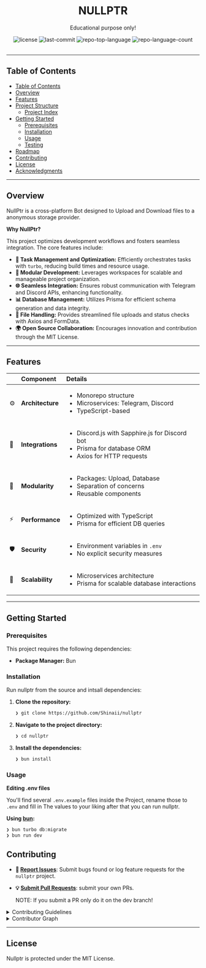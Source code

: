 <div id="top">

<!-- HEADER STYLE: CLASSIC -->
<div align="center">

# NULLPTR

Educational purpose only!


<!-- BADGES -->
<img src="https://img.shields.io/github/license/Shinaii/nullptr?style=default&logo=opensourceinitiative&logoColor=white&color=0080ff" alt="license">
<img src="https://img.shields.io/github/last-commit/Shinaii/nullptr?style=default&logo=git&logoColor=white&color=0080ff" alt="last-commit">
<img src="https://img.shields.io/github/languages/top/Shinaii/nullptr?style=default&color=0080ff" alt="repo-top-language">
<img src="https://img.shields.io/github/languages/count/Shinaii/nullptr?style=default&color=0080ff" alt="repo-language-count">

<!-- default option, no dependency badges. -->


<!-- default option, no dependency badges. -->

</div>
<br>

---

## Table of Contents

- [Table of Contents](#table-of-contents)
- [Overview](#overview)
- [Features](#features)
- [Project Structure](#project-structure)
    - [Project Index](#project-index)
- [Getting Started](#getting-started)
    - [Prerequisites](#prerequisites)
    - [Installation](#installation)
    - [Usage](#usage)
    - [Testing](#testing)
- [Roadmap](#roadmap)
- [Contributing](#contributing)
- [License](#license)
- [Acknowledgments](#acknowledgments)

---

## Overview

NullPtr is a cross-platform Bot designed to Upload and Download files to a anonymous storage provider.

**Why NullPtr?**

This project optimizes development workflows and fosters seamless integration. The core features include:

- **🚀 Task Management and Optimization:** Efficiently orchestrates tasks with `turbo`, reducing build times and resource usage.
- **🔗 Modular Development:** Leverages workspaces for scalable and manageable project organization.
- **🌐 Seamless Integration:** Ensures robust communication with Telegram and Discord APIs, enhancing functionality.
- **📊 Database Management:** Utilizes Prisma for efficient schema generation and data integrity.
- **📁 File Handling:** Provides streamlined file uploads and status checks with Axios and FormData.
- **🌍 Open Source Collaboration:** Encourages innovation and contribution through the MIT License.

---

## Features

|      | Component       | Details                              |
| :--- | :-------------- | :----------------------------------- |
| ⚙️  | **Architecture**  | <ul><li>Monorepo structure</li><li>Microservices: Telegram, Discord</li><li>TypeScript-based</li></ul> |
| 🔌 | **Integrations**  | <ul><li>Discord.js with Sapphire.js for Discord bot</li><li>Prisma for database ORM</li><li>Axios for HTTP requests</li></ul> |
| 🧩 | **Modularity**    | <ul><li>Packages: Upload, Database</li><li>Separation of concerns</li><li>Reusable components</li></ul> |
| ⚡️  | **Performance**   | <ul><li>Optimized with TypeScript</li><li>Prisma for efficient DB queries</li></ul> |
| 🛡️ | **Security**      | <ul><li>Environment variables in `.env`</li><li>No explicit security measures</li></ul> |
| 🚀 | **Scalability**   | <ul><li>Microservices architecture</li><li>Prisma for scalable database interactions</li></ul> |


---

## Getting Started

### Prerequisites

This project requires the following dependencies:

- **Package Manager:** Bun

### Installation

Run nullptr from the source and intsall dependencies:

1. **Clone the repository:**

    ```sh
    ❯ git clone https://github.com/Shinaii/nullptr
    ```

2. **Navigate to the project directory:**

    ```sh
    ❯ cd nullptr
    ```

3. **Install the dependencies:**

   ```sh
   ❯ bun install
   ```

### Usage

**Editing .env files**

You'll find several `.env.example` files inside the Project, rename those to `.env` and fill in The
values to your liking after that you can run nullptr.

**Using [bun](https://bun.sh/):**
```sh
❯ bun turbo db:migrate
❯ bun run dev
```

## Contributing

- **🐛 [Report Issues](https://github.com/Shinaii/nullptr/issues)**: Submit bugs found or log feature requests for the `nullptr` project.
- **💡 [Submit Pull Requests](https://github.com/Shinaii/NullPtr/pulls)**: submit your own PRs.

  NOTE: If you submit a PR only do it on the dev branch!

<details closed>
<summary>Contributing Guidelines</summary>

1. **Fork the Repository**: Start by forking the project repository to your github account.
2. **Clone Locally**: Clone the forked repository to your local machine using a git client.
   ```sh
   git clone https://github.com/Shinaii/nullptr
   ```
3. **Create a New Branch**: Always work on a new branch, giving it a descriptive name.
   ```sh
   git checkout -b new-feature-x
   ```
4. **Make Your Changes**: Develop and test your changes locally.
5. **Commit Your Changes**: Commit with a clear message describing your updates.
   ```sh
   git commit -m 'Implemented new feature x.'
   ```
6. **Push to github**: Push the changes to your forked repository.
   ```sh
   git push origin new-feature-x
   ```
7. **Submit a Pull Request**: Create a PR against the original project repository. Clearly describe the changes and their motivations.
8. **Review**: Once your PR is reviewed and approved, it will be merged into the main branch. Congratulations on your contribution!
</details>

<details closed>
<summary>Contributor Graph</summary>
<br>
<p align="left">
   <a href="https://github.com{/Shinaii/nullptr/}graphs/contributors">
      <img src="https://contrib.rocks/image?repo=Shinaii/nullptr">
   </a>
</p>
</details>

---

## License

Nullptr is protected under the MIT License.
